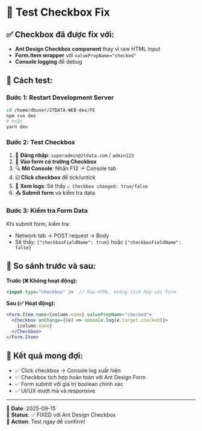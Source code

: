 # 🧪 Test Checkbox Fix

## ✅ Checkbox đã được fix với:
- **Ant Design Checkbox component** thay vì raw HTML input
- **Form.Item wrapper** với `valuePropName="checked"`
- **Console logging** để debug

## 🧪 Cách test:

### Bước 1: Restart Development Server
```bash
cd /home/dbuser/2TDATA-WEB-dev/FE
npm run dev
# hoặc 
yarn dev
```

### Bước 2: Test Checkbox
1. 🔐 **Đăng nhập**: `superadmin@2tdata.com` / `admin123`
2. 📝 **Vào form có trường Checkbox**
3. 🔍 **Mở Console**: Nhấn F12 → Console tab
4. ☑️ **Click checkbox** để tick/untick
5. 👀 **Xem logs**: Sẽ thấy `☑️ Checkbox changed: true/false`
6. 📤 **Submit form** và kiểm tra data

### Bước 3: Kiểm tra Form Data
Khi submit form, kiểm tra:
- Network tab → POST request → Body
- Sẽ thấy: `{"checkboxFieldName": true}` hoặc `{"checkboxFieldName": false}`

## 🔧 So sánh trước và sau:

**Trước (❌ Không hoạt động):**
```jsx
<input type="checkbox" />  // Raw HTML, không tích hợp với form
```

**Sau (✅ Hoạt động):**
```jsx
<Form.Item name={column.name} valuePropName="checked">
  <Checkbox onChange={(e) => console.log(e.target.checked)}>
    {column.name}
  </Checkbox>
</Form.Item>
```

## 🚀 Kết quả mong đợi:
- ✅ Click checkbox → Console log xuất hiện
- ✅ Checkbox tích hợp hoàn toàn với Ant Design Form
- ✅ Form submit với giá trị boolean chính xác
- ✅ UI/UX mượt mà và responsive

---
📅 **Date**: 2025-09-15  
🎯 **Status**: ✅ FIXED với Ant Design Checkbox  
🔄 **Action**: Test ngay để confirm!
